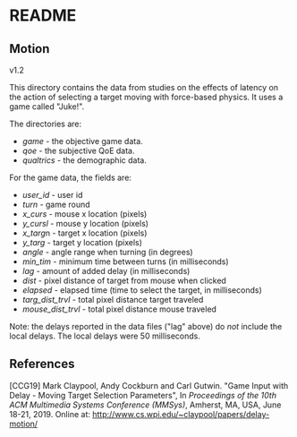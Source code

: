 # README

## Motion 

v1.2

This directory contains the data from studies on the effects of
latency on the action of selecting a target moving with force-based
physics.  It uses a game called "Juke!".

The directories are:

+ *game* - the objective game data.
+ *qoe* - the subjective QoE data.
+ *qualtrics* - the demographic data.

For the game data, the fields are:

+ *user_id* - user id
+ *turn* - game round	
+ *x_curs* - mouse x location (pixels)
+ *y_cursl* - mouse y location (pixels)
+ *x_targ*n - target x location (pixels)
+ *y_targ* - target y location (pixels)
+ *angle* - angle range when turning (in degrees)
+ *min_tim* - minimum time between turns (in milliseconds)
+ *lag* - amount of added delay (in milliseconds)
+ *dist* - pixel distance of target from mouse when clicked
+ *elapsed* - elapsed time (time to select the target, in milliseconds)
+ *targ_dist_trvl* - total pixel distance target traveled
+ *mouse_dist_trvl* - total pixel distance mouse traveled

Note: the delays reported in the data files ("lag" above)
do *not* include the local delays. The local delays were 
50 milliseconds.

## References

[CCG19] Mark Claypool, Andy Cockburn and Carl Gutwin. "Game Input with
Delay - Moving Target Selection Parameters", In *Proceedings of the
10th ACM Multimedia Systems Conference (MMSys)*, Amherst, MA, USA,
June 18-21, 2019. Online at:
http://www.cs.wpi.edu/~claypool/papers/delay-motion/

